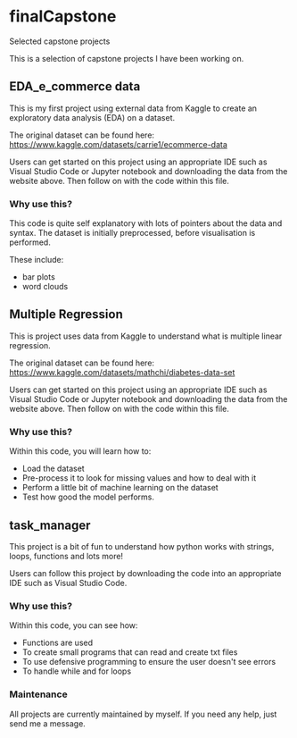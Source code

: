 # finalCapstone
Selected capstone projects

This is a selection of capstone projects I have been working on.

## EDA_e_commerce data
This is my first project using external data from Kaggle to create an exploratory data analysis (EDA) on a dataset.

The original dataset can be found here:
https://www.kaggle.com/datasets/carrie1/ecommerce-data

Users can get started on this project using an appropriate IDE such as Visual Studio Code or Jupyter notebook and downloading the data from the website above.
Then follow on with the code within this file.

### Why use this?
This code is quite self explanatory with lots of pointers about the data and syntax. The dataset is initially preprocessed, before visualisation is performed.

These include:
- bar plots
- word clouds


## Multiple Regression
This is project uses data from Kaggle to understand what is multiple linear regression.

The original dataset can be found here:
https://www.kaggle.com/datasets/mathchi/diabetes-data-set

Users can get started on this project using an appropriate IDE such as Visual Studio Code or Jupyter notebook and downloading the data from the website above.
Then follow on with the code within this file.

### Why use this?
Within this code, you will learn how to:
- Load the dataset
- Pre-process it to look for missing values and how to deal with it
- Perform a little bit of machine learning on the dataset
- Test how good the model performs.

## task_manager
This project is a bit of fun to understand how python works with strings, loops, functions and lots more!

Users can follow this project by downloading the code into an appropriate IDE such as Visual Studio Code.

### Why use this?
Within this code, you can see how:
- Functions are used
- To create small programs that can read and create txt files
- To use defensive programming to ensure the user doesn't see errors
- To handle while and for loops


### Maintenance
All projects are currently maintained by myself. If you need any help, just send me a message.

